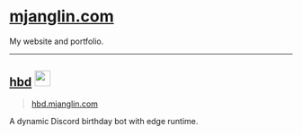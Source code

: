 # [mjanglin.com](https://www.mjanglin.com)

My website and portfolio.

---

## [hbd](https://github.com/clxrityy/mjanglin.com/tree/hbd) <img src="https://hbd.mjanglin.com/apple-touch-icon.png" width="28px" />

> [hbd.mjanglin.com](https://hbd.mjanglin.com)

A dynamic Discord birthday bot with edge runtime.